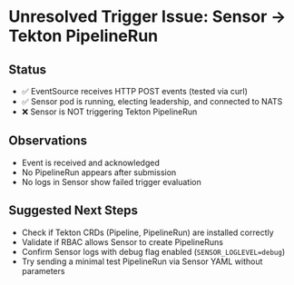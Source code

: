 # Unresolved Trigger Issue: Sensor → Tekton PipelineRun

## Status

- ✅ EventSource receives HTTP POST events (tested via curl)
- ✅ Sensor pod is running, electing leadership, and connected to NATS
- ❌ Sensor is NOT triggering Tekton PipelineRun

## Observations

- Event is received and acknowledged
- No PipelineRun appears after submission
- No logs in Sensor show failed trigger evaluation

## Suggested Next Steps

- Check if Tekton CRDs (Pipeline, PipelineRun) are installed correctly
- Validate if RBAC allows Sensor to create PipelineRuns
- Confirm Sensor logs with debug flag enabled (`SENSOR_LOGLEVEL=debug`)
- Try sending a minimal test PipelineRun via Sensor YAML without parameters
